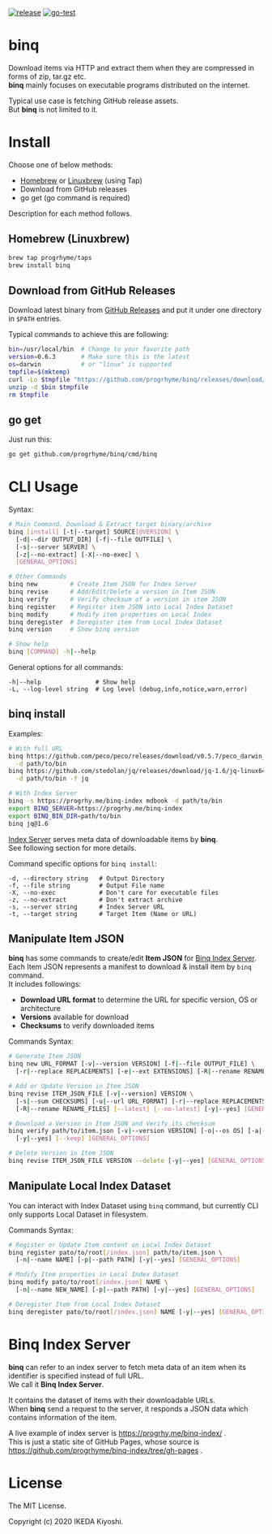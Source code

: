 [![release](https://badgen.net/github/release/progrhyme/binq)](https://github.com/progrhyme/binq/releases)
[![go-test](https://github.com/progrhyme/binq/workflows/go-test/badge.svg)](https://github.com/progrhyme/binq/actions?query=workflow%3Ago-test)

# binq

Download items via HTTP and extract them when they are compressed in forms of zip, tar.gz etc.  
**binq** mainly focuses on executable programs distributed on the internet.

Typical use case is fetching GitHub release assets.  
But **binq** is not limited to it.

# Install

Choose one of below methods:

- [Homebrew](https://brew.sh/) or [Linuxbrew](https://docs.brew.sh/Homebrew-on-Linux) (using Tap)
- Download from GitHub releases
- go get (go command is required)

Description for each method follows.

## Homebrew (Linuxbrew)

```sh
brew tap progrhyme/taps
brew install binq
```

## Download from GitHub Releases

Download latest binary from [GitHub Releases](https://github.com/progrhyme/binq/releases)
and put it under one directory in `$PATH` entries.

Typical commands to achieve this are following:

```sh
bin=/usr/local/bin  # Change to your favorite path
version=0.6.3       # Make sure this is the latest
os=darwin           # or "linux" is supported
tmpfile=$(mktemp)
curl -Lo $tmpfile "https://github.com/progrhyme/binq/releases/download/v${version}/binq_${version}_${os}_amd64.zip"
unzip -d $bin $tmpfile
rm $tmpfile
```

## go get

Just run this:

```sh
go get github.com/progrhyme/binq/cmd/binq
```

# CLI Usage

Syntax:

```sh
# Main Command. Download & Extract target binary/archive
binq [install] [-t|--target] SOURCE[@VERSION] \
  [-d|--dir OUTPUT_DIR] [-f|--file OUTFILE] \
  [-s|--server SERVER] \
  [-z|--no-extract] [-X|--no-exec] \
  [GENERAL_OPTIONS]

# Other Commands
binq new         # Create Item JSON for Index Server
binq revise      # Add/Edit/Delete a version in Item JSON
binq verify      # Verify checksum of a version in item JSON
binq register    # Register item JSON into Local Index Dataset
binq modify      # Modify item properties on Local Index
binq deregister  # Deregister item from Local Index Dataset
binq version     # Show binq version

# Show help
binq [COMMAND] -h|--help
```

General options for all commands:

```
-h|--help               # Show help
-L, --log-level string  # Log level (debug,info,notice,warn,error)
```

## binq install

Examples:

```sh
# With full URL
binq https://github.com/peco/peco/releases/download/v0.5.7/peco_darwin_amd64.zip \
  -d path/to/bin
binq https://github.com/stedolan/jq/releases/download/jq-1.6/jq-linux64 \
  -d path/to/bin -f jq

# With Index Server
binq -s https://progrhy.me/binq-index mdbook -d path/to/bin
export BINQ_SERVER=https://progrhy.me/binq-index
export BINQ_BIN_DIR=path/to/bin
binq jq@1.6
```

[Index Server](#binq-index-server) serves meta data of downloadable items by **binq**.  
See following section for more details.

Command specific options for `binq install`:

```
-d, --directory string   # Output Directory
-f, --file string        # Output File name
-X, --no-exec            # Don't care for executable files
-z, --no-extract         # Don't extract archive
-s, --server string      # Index Server URL
-t, --target string      # Target Item (Name or URL)
```

## Manipulate Item JSON

**binq** has some commands to create/edit **Item JSON** for [Binq Index Server](#binq-index-server).  
Each Item JSON represents a manifest to download & install item by `binq` command.  
It includes followings:

- **Download URL format** to determine the URL for specific version, OS or architecture
- **Versions** available for download
- **Checksums** to verify downloaded items

Commands Syntax:

```sh
# Generate Item JSON
binq new URL_FORMAT [-v|--version VERSION] [-f|--file OUTPUT_FILE] \
  [-r|--replace REPLACEMENTS] [-e|--ext EXTENSIONS] [-R|--rename RENAME_FILES] [GENERAL_OPTIONS]

# Add or Update Version in Item JSON
binq revise ITEM_JSON_FILE [-v|--version] VERSION \
  [-s|--sum CHECKSUMS] [-u|--url URL_FORMAT] [-r|--replace REPLACEMENTS] [-e|--ext EXTENSIONS] \
  [-R|--rename RENAME_FILES] [--latest] [--no-latest] [-y|--yes] [GENERAL_OPTIONS]

# Download a Version in Item JSON and Verify its checksum
binq verify path/to/item.json [-v|--version VERSION] [-o|--os OS] [-a|--arch ARCH] \
  [-y|--yes] [--keep] [GENERAL_OPTIONS]

# Delete Version in Item JSON
binq revise ITEM_JSON_FILE VERSION --delete [-y|--yes] [GENERAL_OPTIONS]
```

## Manipulate Local Index Dataset

You can interact with Index Dataset using `binq` command, but currently CLI only supports Local
Dataset in filesystem.

Commands Syntax:

```sh
# Register or Update Item content on Local Index Dataset
binq register pato/to/root[/index.json] path/to/item.json \
  [-n|--name NAME] [-p|--path PATH] [-y|--yes] [GENERAL_OPTIONS]

# Modify Item properties in Local Index Dataset
binq modify pato/to/root[/index.json] NAME \
  [-n|--name NEW_NAME] [-p|--path PATH] [-y|--yes] [GENERAL_OPTIONS]

# Deregister Item from Local Index Dataset
binq deregister pato/to/root[/index.json] NAME [-y|--yes] [GENERAL_OPTIONS]
```

# Binq Index Server

**binq** can refer to an index server to fetch meta data of an item when its identifier is specified
instead of full URL.  
We call it **Binq Index Server**.

It contains the dataset of items with their downloadable URLs.  
When **binq** send a request to the server, it responds a JSON data which contains information of
the item.

A live example of index server is https://progrhy.me/binq-index/ .  
This is just a static site of GitHub Pages, whose source is https://github.com/progrhyme/binq-index/tree/gh-pages .

# License

The MIT License.

Copyright (c) 2020 IKEDA Kiyoshi.

